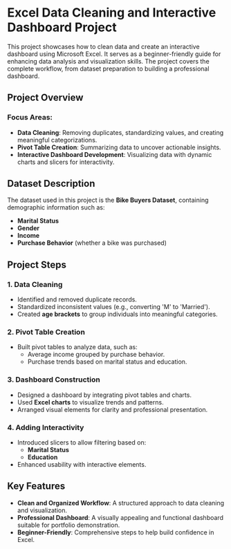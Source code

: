 # Excel Data Cleaning and Interactive Dashboard Project  

This project showcases how to clean data and create an interactive dashboard using Microsoft Excel. It serves as a beginner-friendly guide for enhancing data analysis and visualization skills. The project covers the complete workflow, from dataset preparation to building a professional dashboard.  

## Project Overview  

### Focus Areas:  
- **Data Cleaning**: Removing duplicates, standardizing values, and creating meaningful categorizations.  
- **Pivot Table Creation**: Summarizing data to uncover actionable insights.  
- **Interactive Dashboard Development**: Visualizing data with dynamic charts and slicers for interactivity.  

## Dataset Description  

The dataset used in this project is the **Bike Buyers Dataset**, containing demographic information such as:  
- **Marital Status**  
- **Gender**  
- **Income**  
- **Purchase Behavior** (whether a bike was purchased)  

## Project Steps  

### 1. Data Cleaning  
- Identified and removed duplicate records.  
- Standardized inconsistent values (e.g., converting 'M' to 'Married').  
- Created **age brackets** to group individuals into meaningful categories.  

### 2. Pivot Table Creation  
- Built pivot tables to analyze data, such as:  
  - Average income grouped by purchase behavior.  
  - Purchase trends based on marital status and education.  

### 3. Dashboard Construction  
- Designed a dashboard by integrating pivot tables and charts.  
- Used **Excel charts** to visualize trends and patterns.  
- Arranged visual elements for clarity and professional presentation.  

### 4. Adding Interactivity  
- Introduced slicers to allow filtering based on:  
  - **Marital Status**  
  - **Education**  
- Enhanced usability with interactive elements.  

## Key Features  

- **Clean and Organized Workflow**: A structured approach to data cleaning and visualization.  
- **Professional Dashboard**: A visually appealing and functional dashboard suitable for portfolio demonstration.  
- **Beginner-Friendly**: Comprehensive steps to help build confidence in Excel.  


